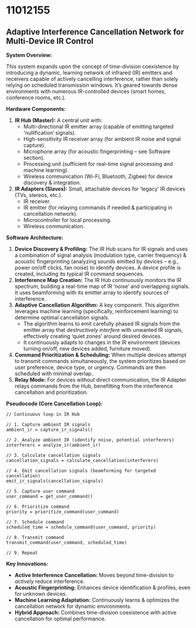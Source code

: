 # 11012155

## Adaptive Interference Cancellation Network for Multi-Device IR Control

**System Overview:**

This system expands upon the concept of time-division coexistence by introducing a dynamic, learning network of infrared (IR) emitters and receivers capable of actively cancelling interference, rather than solely relying on scheduled transmission windows. It’s geared towards dense environments with numerous IR-controlled devices (smart homes, conference rooms, etc.).

**Hardware Components:**

1.  **IR Hub (Master):**  A central unit with:
    *   Multi-directional IR emitter array (capable of emitting targeted ‘nullification’ signals).
    *   High-sensitivity IR receiver array (for ambient IR noise and signal capture).
    *   Microphone array (for acoustic fingerprinting – see Software section).
    *   Processing unit (sufficient for real-time signal processing and machine learning).
    *   Wireless communication (Wi-Fi, Bluetooth, Zigbee) for device discovery & integration.
2.  **IR Adapters (Slaves):** Small, attachable devices for ‘legacy’ IR devices (TVs, stereos, etc.).
    *   IR receiver.
    *   IR emitter (for relaying commands if needed & participating in cancellation network).
    *   Microcontroller for local processing.
    *   Wireless communication.

**Software Architecture:**

1.  **Device Discovery & Profiling:** The IR Hub scans for IR signals and uses a combination of signal analysis (modulation type, carrier frequency) & acoustic fingerprinting (analyzing sounds emitted by devices – e.g., power on/off clicks, fan noise) to identify devices.  A device profile is created, including its typical IR command sequences.
2.  **Interference Map Creation:**  The IR Hub continuously monitors the IR spectrum, building a real-time map of IR ‘noise’ and overlapping signals. It uses beamforming with its emitter array to identify sources of interference.
3.  **Adaptive Cancellation Algorithm:** A key component. This algorithm leverages machine learning (specifically, reinforcement learning) to determine optimal cancellation signals. 
    *   The algorithm learns to emit carefully phased IR signals from the emitter array that *destructively interfere* with unwanted IR signals, effectively creating ‘quiet zones’ around desired devices.
    *   It continuously adapts to changes in the IR environment (devices turning on/off, new devices added, furniture moved).
4.  **Command Prioritization & Scheduling:**  When multiple devices attempt to transmit commands simultaneously, the system prioritizes based on user preference, device type, or urgency.  Commands are then scheduled with minimal overlap.
5.  **Relay Mode:**  For devices without direct communication, the IR Adapter relays commands from the Hub, benefitting from the interference cancellation and prioritization.

**Pseudocode (Core Cancellation Loop):**

```pseudocode
// Continuous loop in IR Hub

// 1. Capture ambient IR signals
ambient_ir = capture_ir_signals()

// 2. Analyze ambient IR (identify noise, potential interferers)
interferers = analyze_ir(ambient_ir)

// 3. Calculate cancellation signals
cancellation_signals = calculate_cancellation(interferers)

// 4. Emit cancellation signals (beamforming for targeted cancellation)
emit_ir_signals(cancellation_signals)

// 5. Capture user command
user_command = get_user_command()

// 6. Prioritize command
priority = prioritize_command(user_command)

// 7. Schedule command
scheduled_time = schedule_command(user_command, priority)

// 8. Transmit command
transmit_command(user_command, scheduled_time)

// 9. Repeat
```

**Key Innovations:**

*   **Active Interference Cancellation:** Moves beyond time-division to *actively* reduce interference.
*   **Acoustic Fingerprinting:** Enhances device identification & profiles, even for unknown devices.
*   **Machine Learning Adaptation:**  Continuously learns & optimizes the cancellation network for dynamic environments.
*   **Hybrid Approach:**  Combines time-division coexistence with active cancellation for optimal performance.